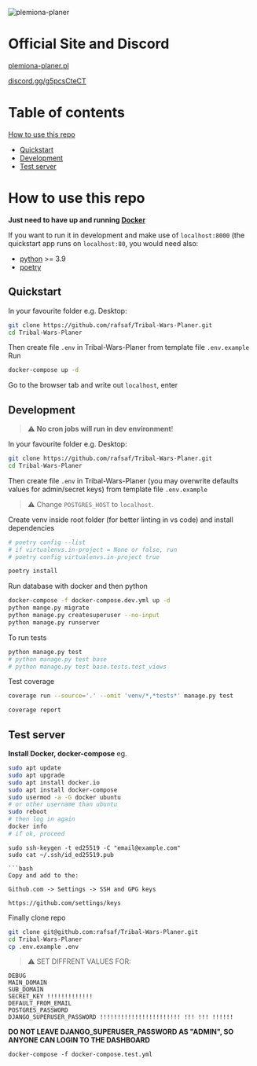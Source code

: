 ![plemiona-planer](https://plemiona-planer.pl/static/images/background.jpg)

# Official Site and Discord

[plemiona-planer.pl](https://plemiona-planer.pl/en/)

[discord.gg/g5pcsCteCT](https://discord.gg/g5pcsCteCT)

# Table of contents
[How to use this repo](#how-to-use-this-repo)
  -  [Quickstart](#quickstart)
  -  [Development](#development)
  -  [Test server](#test-server)


# How to use this repo

**Just need to have up and running [Docker](https://www.docker.com/get-started)**

If you want to run it in development and make use of `localhost:8000` (the quickstart app runs on `localhost:80`, you would need also:
- [python](https://www.python.org/downloads/) >= 3.9
- [poetry](https://python-poetry.org/)

## Quickstart

In your favourite folder e.g. Desktop:

```bash
git clone https://github.com/rafsaf/Tribal-Wars-Planer.git
cd Tribal-Wars-Planer 

```
Then create file `.env` in Tribal-Wars-Planer from template file `.env.example`
Run
```bash
docker-compose up -d

```
Go to the browser tab and write out `localhost`, enter

## Development

> :warning: **No cron jobs will run in dev environment**!

In your favourite folder e.g. Desktop:

```bash
git clone https://github.com/rafsaf/Tribal-Wars-Planer.git
cd Tribal-Wars-Planer 

```
Then create file `.env` in Tribal-Wars-Planer (you may overwrite defaults values for admin/secret keys) from template file `.env.example`

> :warning: Change `POSTGRES_HOST` to `localhost`.

Create venv inside root folder (for better linting in vs code) and install dependencies

```bash
# poetry config --list
# if virtualenvs.in-project = None or false, run
# poetry config virtualenvs.in-project true

poetry install

```

Run database with docker and then python

```bash
docker-compose -f docker-compose.dev.yml up -d
python mange.py migrate
python manage.py createsuperuser --no-input
python manage.py runserver
```

To run tests

```bash
python manage.py test
# python manage.py test base
# python manage.py test base.tests.test_views
```

Test coverage

```bash
coverage run --source='.' --omit 'venv/*,*tests*' manage.py test

coverage report
```

## Test server

**Install Docker, docker-compose** eg.

```bash
sudo apt update 
sudo apt upgrade
sudo apt install docker.io
sudo apt install docker-compose
sudo usermod -a -G docker ubuntu
# or other username than ubuntu
sudo reboot
# then log in again
docker info 
# if ok, proceed
```

```
sudo ssh-keygen -t ed25519 -C "email@example.com"
sudo cat ~/.ssh/id_ed25519.pub

```bash
Copy and add to the:

Github.com -> Settings -> SSH and GPG keys

https://github.com/settings/keys

```

Finally clone repo

```bash
git clone git@github.com:rafsaf/Tribal-Wars-Planer.git
cd Tribal-Wars-Planer 
cp .env.example .env
```
> :warning: SET DIFFRENT VALUES FOR:
```
DEBUG
MAIN_DOMAIN
SUB_DOMAIN
SECRET_KEY !!!!!!!!!!!!!
DEFAULT_FROM_EMAIL
POSTGRES_PASSWORD
DJANGO_SUPERUSER_PASSWORD !!!!!!!!!!!!!!!!!!!!!!! !!! !!! !!!!!!
```

**DO NOT LEAVE DJANGO_SUPERUSER_PASSWORD AS "ADMIN", SO ANYONE CAN LOGIN TO THE DASHBOARD**

```
docker-compose -f docker-compose.test.yml
```


